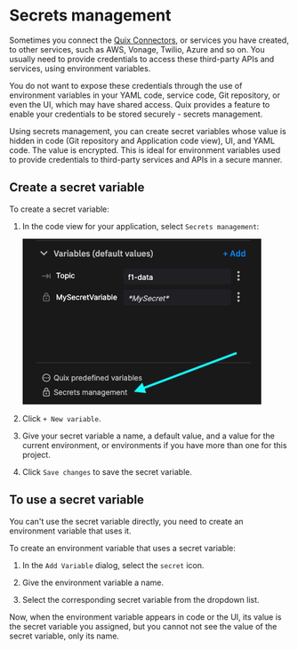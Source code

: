 # Secrets management

Sometimes you connect the [Quix Connectors](../develop/connectors.md), or services you have created, to other services, such as AWS, Vonage, Twilio, Azure and so on. You usually need to provide credentials to access these third-party APIs and services, using environment variables. 

You do not want to expose these credentials through the use of environment variables in your YAML code, service code, Git repository, or even the UI, which may have shared access. Quix provides a feature to enable your credentials to be stored securely - secrets management.

Using secrets management, you can create secret variables whose value is hidden in code (Git repository and Application code view), UI, and YAML code. The value is encrypted. This is ideal for environment variables used to provide credentials to third-party services and APIs in a secure manner.

## Create a secret variable

To create a secret variable:

1. In the code view for your application, select `Secrets management`:

    ![secrets management](../images/env-variables/secrets-management.png)

2. Click `+ New variable`.

3. Give your secret variable a name, a default value, and a value for the current environment, or environments if you have more than one for this project. 

4. Click `Save changes` to save the secret variable.

## To use a secret variable

You can't use the secret variable directly, you need to create an environment variable that uses it. 

To create an environment variable that uses a secret variable:

1. In the `Add Variable` dialog, select the `secret` icon.

2. Give the environment variable a name.

3. Select the corresponding secret variable from the dropdown list.

Now, when the environment variable appears in code or the UI, its value is the secret variable you assigned, but you cannot not see the value of the secret variable, only its name.
